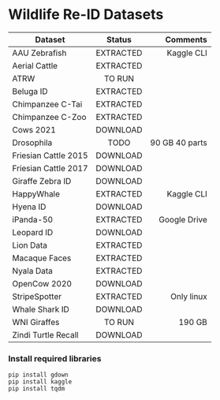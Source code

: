 # Wildlife Re-ID Datasets



| Dataset              |    Status     |    Comments    |
|----------------------|:-------------:|---------------:|
| AAU Zebrafish        |   EXTRACTED   | Kaggle CLI     |
| Aerial Cattle        |   EXTRACTED   |                |
| ATRW                 |   TO RUN      |                |
| Beluga ID            |   EXTRACTED   |                |
| Chimpanzee C-Tai     |   EXTRACTED   |                |
| Chimpanzee C-Zoo     |   EXTRACTED   |                |
| Cows 2021            |   DOWNLOAD    |                |
| Drosophila           |   TODO        | 90 GB 40 parts |
| Friesian Cattle 2015 |   DOWNLOAD    |                |
| Friesian Cattle 2017 |   DOWNLOAD    |                |
| Giraffe Zebra ID     |   DOWNLOAD    |                |
| HappyWhale           |   EXTRACTED   | Kaggle CLI     |
| Hyena ID             |   DOWNLOAD    |                |
| iPanda-50            |   EXTRACTED   | Google Drive   |
| Leopard ID           |   DOWNLOAD    |                |
| Lion Data            |   EXTRACTED   |                |
| Macaque Faces        |   EXTRACTED   |                |
| Nyala Data           |   EXTRACTED   |                |
| OpenCow 2020         |   DOWNLOAD    |                |
| StripeSpotter        |   EXTRACTED   | Only linux     |
| Whale Shark ID       |   DOWNLOAD    |                |
| WNI Giraffes         |   TO RUN      | 190 GB         |
| Zindi Turtle Recall  |   DOWNLOAD    |                |


### Install required libraries
```
pip install gdown
pip install kaggle
pip install tqdm
```